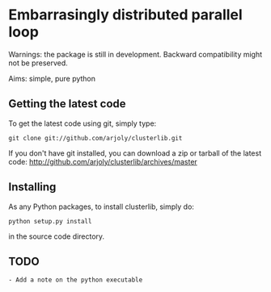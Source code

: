 Embarrasingly distributed parallel loop
=======================================


Warnings: the package is still in development. Backward compatibility might
not be preserved.

Aims:  simple, pure python

Getting the latest code
-----------------------

To get the latest code using git, simply type:

    git clone git://github.com/arjoly/clusterlib.git

If you don't have git installed, you can download a zip or tarball of the
latest code: http://github.com/arjoly/clusterlib/archives/master


Installing
----------

As any Python packages, to install clusterlib, simply do:

    python setup.py install

in the source code directory.


TODO
----
    - Add a note on the python executable
